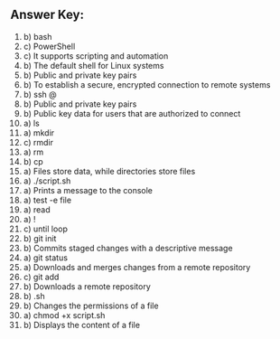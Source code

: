 ## Answer Key:

1. b) bash  
2. c) PowerShell  
3. c) It supports scripting and automation  
4. b) The default shell for Linux systems  
5. b) Public and private key pairs  
6. b) To establish a secure, encrypted connection to remote systems  
7. b) ssh <username>@<hostname>  
8. b) Public and private key pairs  
9. b) Public key data for users that are authorized to connect  
10. a) ls  
11. a) mkdir  
12. c) rmdir  
13. a) rm  
14. b) cp  
15. a) Files store data, while directories store files  
16. a) ./script.sh  
17. a) Prints a message to the console  
18. a) test -e file  
19. a) read  
20. a) !  
21. c) until loop  
22. b) git init  
23. b) Commits staged changes with a descriptive message  
24. a) git status  
25. a) Downloads and merges changes from a remote repository  
26. c) git add  
27. b) Downloads a remote repository  
28. b) .sh  
29. b) Changes the permissions of a file  
30. a) chmod +x script.sh  
31. b) Displays the content of a file  
